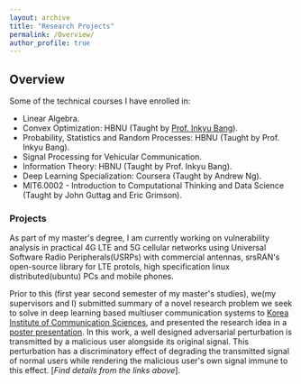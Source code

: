 ```yaml
---
layout: archive
title: "Research Projects"
permalink: /Overview/
author_profile: true
---
```


## Overview

Some of the technical courses I have enrolled in: 
* Linear Algebra.
* Convex Optimization: HBNU (Taught by [Prof. Inkyu Bang](https://scholar.google.com/scholar?hl=en&as_sdt=0%2C5&q=inkyu+bang&btnG=)).
* Probability, Statistics and Random Processes: HBNU (Taught by Prof. Inkyu Bang).
* Signal Processing for Vehicular Communication.
* Information Theory: HBNU (Taught by Prof. Inkyu Bang).
* Deep Learning Specialization: Coursera (Taught by Andrew Ng).
* MIT6.0002 - Introduction to Computational Thinking and Data Science (Taught by John Guttag and Eric Grimson).


### Projects
As part of my master's degree, I am currently working on vulnerability analysis in practical 4G LTE and 5G cellular networks
using Universal Software Radio Peripherals(USRPs) with commercial antennas, srsRAN's open-source library for LTE protols,
high specification linux distributed(ubuntu) PCs and mobile phones.

Prior to this (first year second semester of my master's studies), we(my supervisors and I) submitted summary of a novel research 
problem we seek to solve in deep learning based multiuser communication systems to [Korea Institute of Communication Sciences](https://www.dbpia.co.kr/Journal/articleDetail?nodeId=NODE11108055), and presented the research idea in a [poster presentation](https://drive.google.com/file/d/1KtfG6gW4x_plSe6Mz5aXzjiXlQopCGrT/view). In this work, a well designed adversarial perturbation 
is transmitted by a malicious user alongside its original signal. This perturbation has a discriminatory effect of degrading the
transmitted signal of normal users while rendering the malicious user's own signal immune to this effect.
[_Find details from the links above_].
